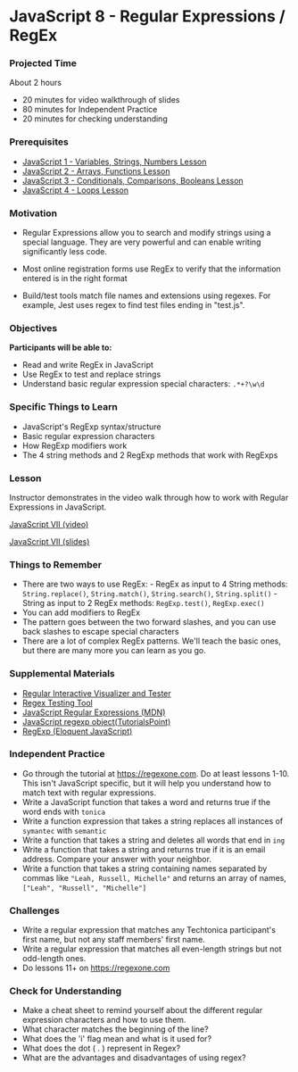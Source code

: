 # JavaScript 8 - Regular Expressions / RegEx

### Projected Time

About 2 hours

- 20 minutes for video walkthrough of slides
- 80 minutes for Independent Practice
- 20 minutes for checking understanding

### Prerequisites

- [JavaScript 1 - Variables, Strings, Numbers Lesson](/javascript/javascript-1-variables.md)
- [JavaScript 2 - Arrays, Functions Lesson](/javascript/javascript-2-arrays-functions.md)
- [JavaScript 3 - Conditionals, Comparisons, Booleans Lesson](/javascript/javascript-3-conditionals.md)
- [JavaScript 4 - Loops Lesson](/javascript/javascript-4-loops.md)

### Motivation

- Regular Expressions allow you to search and modify strings using a special language. They are very powerful and can enable writing significantly less code.

- Most online registration forms use RegEx to verify that the information entered is in the right format

- Build/test tools match file names and extensions using regexes. For example, Jest uses regex to find test files ending in "test.js".

### Objectives

**Participants will be able to:**

- Read and write RegEx in JavaScript
- Use RegEx to test and replace strings
- Understand basic regular expression special characters: `.*+?\w\d`

### Specific Things to Learn

- JavaScript's RegExp syntax/structure
- Basic regular expression characters
- How RegExp modifiers work
- The 4 string methods and 2 RegExp methods that work with RegExps

### Lesson

Instructor demonstrates in the video walk through how to work with Regular Expressions in JavaScript.

[JavaScript VII (video)](https://drive.google.com/file/d/1PD6DsnHn2PdSdI_HoDyWY-HuNeb3P7Ub/view?usp=sharing)

[JavaScript VII (slides)](https://docs.google.com/presentation/d/16X4u-tyy_Vdo7lp3jUEXAsi24lpkQ6H5GYVxqWI0s3c/edit#slide=id.p)

### Things to Remember

- There are two ways to use RegEx: - RegEx as input to 4 String methods: `String.replace()`, `String.match()`, `String.search()`, `String.split()` - String as input to 2 RegEx methods: `RegExp.test()`, `RegExp.exec()`
- You can add modifiers to RegEx
- The pattern goes between the two forward slashes, and you can use back slashes to escape special characters
- There are a lot of complex RegEx patterns. We'll teach the basic ones, but there are many more you can learn as you go.

### Supplemental Materials

- [Regular Interactive Visualizer and Tester](https://regexr.com/)
- [Regex Testing Tool](https://www.regextester.com/)
- [JavaScript Regular Expressions (MDN)](https://developer.mozilla.org/en-US/docs/Web/JavaScript/Guide/Regular_Expressions)
- [JavaScript regexp object(TutorialsPoint)](https://www.tutorialspoint.com/javascript/javascript_regexp_object.htm)
- [RegExp (Eloquent JavaScript)](https://eloquentjavascript.net/09_regexp.html)

### Independent Practice

- Go through the tutorial at https://regexone.com. Do at least lessons 1-10. This isn't JavaScript specific, but it will help you understand how to match text with regular expressions.
- Write a JavaScript function that takes a word and returns true if the word ends with `tonica`
- Write a function expression that takes a string replaces all instances of `symantec` with `semantic`
- Write a function that takes a string and deletes all words that end in `ing`
- Write a function that takes a string and returns true if it is an email address. Compare your answer with your neighbor.
- Write a function that takes a string containing names separated by commas like `"Leah, Russell, Michelle"` and returns an array of names, `["Leah", "Russell", "Michelle"]`

### Challenges

- Write a regular expression that matches any Techtonica participant's first name, but not any staff members' first name.
- Write a regular expression that matches all even-length strings but not odd-length ones.
- Do lessons 11+ on https://regexone.com

### Check for Understanding

- Make a cheat sheet to remind yourself about the different regular expression characters and how to use them.
- What character matches the beginning of the line?
- What does the 'i' flag mean and what is it used for?
- What does the dot ( . ) represent in Regex?
- What are the advantages and disadvantages of using regex?
